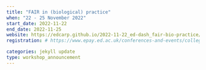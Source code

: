 ```yaml
---
title: "FAIR in (biological) practice" 
when: "22 - 25 November 2022"
start_date: 2022-11-22
end_date: 2022-11-25
website: https://edcarp.github.io/2022-11-22_ed-dash_fair-bio-practice/
registration: # https://www.epay.ed.ac.uk/conferences-and-events/college-of-medicine-and-veterinary-medicine/school-of-molecular-genetic-and-population-health-sciences/igc/fair-in-practice-nov-22

categories: jekyll update
type: workshop_announcement
--- 
```

